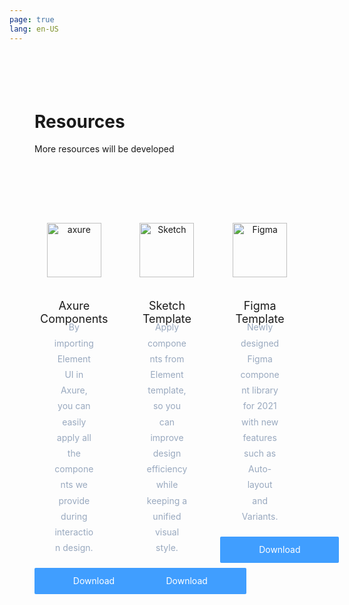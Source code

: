 ```yaml
---
page: true
lang: en-US
---
```


<script setup lang="ts">

</script>

<style lang="scss" scoped>
.page-resource {
  padding-top: 55px;
  box-sizing: border-box;

  .resource-placeholder {
    margin: 50px auto 100px;
    text-align: center;

    img {
      width: 150px;
    }

    h4 {
      margin: 20px 0 16px;
      font-size: 16px;
      color: #1f2f3d;
      line-height: 1;
    }

    p {
      margin: 0;
      font-size: 14px;
      color: #99a9bf;
      line-height: 1;
    }
  }
}
.cards {
  margin: 35px auto 110px;

  .container {
    &::before,
    &::after {
      display: table;
      content: '';
    }
    &::after {
      clear: both;
    }
    padding: 0;
    margin: 0 -11px;
    width: auto;
  }

  li {
    width: 33.33333%;
    padding: 0 11px;
    box-sizing: border-box;
    float: left;
    list-style: none;
  }
}
h2 {
  font-size: 28px;
  margin: 0;
}
p {
  font-size: 14px;
  color: #5e6d82;
}
.card {
  padding-bottom: 16px;
  width: 100%;
  background: #ffffff;
  border: 1px solid var(--el-border-color-base);
  border-radius: 5px;
  box-sizing: border-box;
  text-align: center;
  position: relative;
  transition: bottom 0.3s;
  bottom: 0;

  img {
    margin: 75px auto 35px;
    height: 87px;
  }
  h3 {
    margin: 0 0 10px;
    font-size: 18px;
    color: #1f2f3d;
    font-weight: normal;
    height: 22px;
  }
  p {
    font-size: 14px;
    color: #99a9bf;
    padding: 0 30px;
    margin: 0;
    word-break: break-word;
    line-height: 1.8; // 1.6 for english
    min-height: 75px;
  }
  a {
    height: 42px;
    width: 190px;
    display: inline-block;
    line-height: 42px;
    font-size: 14px;
    background-color: #409eff;
    color: #fff;
    text-align: center;
    border: 0;
    padding: 0;
    cursor: pointer;
    border-radius: 2px;
    transition: all 0.3s;
    text-decoration: none;
    margin-top: 20px;
    margin-bottom: 20px;
  }
}
@media (max-width: 850px) {
  .cards {
    li {
      max-width: 500px;
      float: none;
      margin: 10px auto 30px;
      width: 80%;
      .card {
        height: auto;
        padding-bottom: 20px;
      }
    }
    h3 {
      height: auto;
    }
  }
}
</style>

<div class="page-container page-resource">
  <h1>Resources</h1>
  <p>More resources will be developed</p>
  <div class="cards">
    <ul class="container">
      <li>
        <div class="card">
          <img src="/images/Axure-Components.svg" alt="axure" />
          <h3>Axure Components</h3>
          <p>By importing Element UI in Axure, you can easily apply all the components we provide during interaction design.</p>
          <a
            onclick="ga('send', 'event', 'ResourceDownload', 'Download', 'Axure');"
            href="https://github.com/ElementUI/Resources/raw/master/Element_Components_v2.1.0.rplib"
            >Download</a
          >
        </div>
      </li>
      <li>
        <div class="card">
          <img src="/images/Sketch-Template.svg" alt="Sketch" />
          <h3>Sketch Template</h3>
          <p>Apply components from Element template, so you can improve design efficiency while keeping a unified visual style.</p>
          <a
            onclick="ga('send', 'event', 'ResourceDownload', 'Download', 'Sketch');"
            href="https://github.com/ElementUI/Resources/raw/master/Element%20UI%20Kit_v2.0.sketch"
            >Download</a
          >
        </div>
      </li>
      <li>
        <div class="card">
          <img src="/images/figma.png" alt="Figma" />
          <h3>Figma Template</h3>
          <p>Newly designed Figma component library for 2021 with new features such as Auto-layout and Variants.</p>
          <a
            onclick="ga('send', 'event', 'ResourceDownload', 'Download', 'Sketch');"
            href="https://www.figma.com/community/file/1021254029764378306"
            >Download</a
          >
        </div>
      </li>
    </ul>
  </div>
</div>

<style scoped lang="scss">
h1 {
  color: var(--text-color);

  + p {
    color: var(--text-color-light);
  }

}

.card {
  background-color: var(--bg-color);
  border-color: var(--border-color);

  h3 {
    color: var(--text-color);
  }
}
.page-resource {
  padding: 55px 40px 0;
}
</style>
